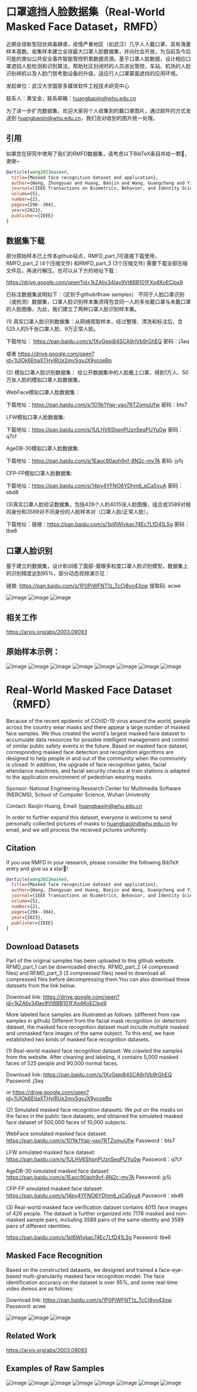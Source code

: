 # 口罩遮挡人脸数据集（Real-World Masked Face Dataset，RMFD）

近期全球新型冠状病毒肆虐，疫情严重地区（如武汉）几乎人人戴口罩，具有海量样本基数。收集样本建立全球最大口罩人脸数据集，并向社会开放，为当前及今后可能的类似公共安全事件智能管控积累数据资源。基于口罩人脸数据，设计相应口罩遮挡人脸检测和识别算法，帮助社区封闭时的人员进出管控，车站、机场的人脸识别闸机以及人脸门禁考勤设备的升级，适应行人口罩蒙面遮挡的应用环境。

发起单位：武汉大学国家多媒体软件工程技术研究中心

联系人：黄宝金，联系邮箱：huangbaojin@whu.edu.cn

为了进一步扩充数据集，欢迎大家将个人收集到的戴口罩图片，通过邮件的方式发送到 huangbaojin@whu.edu.cn，我们会对收到的图片统一处理。


## 引用 
如果您在研究中使用了我们的RMFD数据集，请考虑以下BibTeX条目并给一颗🌟，谢谢~

```bibtex
@article{wang2023masked,
  title={Masked face recognition dataset and application},
  author={Wang, Zhongyuan and Huang, Baojin and Wang, Guangcheng and Yi, Peng and Jiang, Kui},
  journal={IEEE Transactions on Biometrics, Behavior, and Identity Science},
  volume={5},
  number={2},
  pages={298--304},
  year={2023},
  publisher={IEEE}
}
```



## 数据集下载

部分原始样本已上传本github站点，RMFD_part_1可直接下载使用，RMFD_part_2 (4个压缩文件) 和RMFD_part_3 (3个压缩文件) 需要下载全部压缩文件后，再进行解压。也可以从下方的地址下载：

 https://drive.google.com/open?id=1kZAIiv34Iav9Vt8BB101FXo4KoEClpx9

已标注数据集说明如下：（区别于github中raw samples） 不同于人脸口罩识别（或检测）数据集，口罩人脸识别样本集须得包含同一人的多张戴口罩与未戴口罩的人脸图像，为此，我们建立了两种口罩人脸识别样本集。

(1) 真实口罩人脸识别数据集：从网络爬取样本，经过整理、清洗和标注后，含525人的5千张口罩人脸、9万正常人脸。 

下载地址： https://pan.baidu.com/s/1XvGepj84SCA9rlVb9rGhEQ 密码：j3aq

或者 https://drive.google.com/open?id=1UlOk6EtiaXTHylRUx2mySgvJX9ycoeBp


(2) 模拟口罩人脸识别数据集： 给公开数据集中的人脸戴上口罩，得到1万人、50万张人脸的模拟口罩人脸数据集。 

WebFace模拟口罩人脸数据集： 

下载地址：https://pan.baidu.com/s/1O1lk1Yqp-yao7RTZomuUfw 密码：bts7 

LFW模拟口罩人脸数据集: 

下载地址：https://pan.baidu.com/s/1ULHV6ShpnPUzn5eqPUYu0w 密码：q7cf

AgeDB-30模拟口罩人脸数据集: 

下载地址：https://pan.baidu.com/s/1Eaoc90aoh9vf-8N2c-mv7A 密码: jy5j

CFP-FP模拟口罩人脸数据集: 

下载地址：https://pan.baidu.com/s/14py4YFNO6YDhm6_qCaSyuA 密码：ebd8

(3)真实口罩人脸验证数据集，包括426个人的4015张人脸图像，组合成3589对相同身份和3589对不同身份的人脸样本对（口罩人脸/正常人脸）。

下载地址：链接：https://pan.baidu.com/s/1pI6WIvkac74Ec7LfD41LSg 密码：tbe6 

## 口罩人脸识别

基于建立的数据集，设计和训练了面部-眉眼多粒度口罩人脸识别模型，数据集上的识别精度达到95%，部分动态视频演示见：

链接: https://pan.baidu.com/s/1P0PiWFNT1z_TcCj8vo43ow 提取码: acwe 

![image](https://github.com/X-zhangyang/Real-World-Masked-Face-Dataset/blob/master/demo/wnx.gif)
![image](https://github.com/X-zhangyang/Real-World-Masked-Face-Dataset/blob/master/demo/wuhao.gif)
![image](https://github.com/X-zhangyang/Real-World-Masked-Face-Dataset/blob/master/demo/hzb.gif)



## 相关工作

https://arxiv.org/abs/2003.09093

## 原始样本示例：

![image](https://github.com/X-zhangyang/Real-World-Masked-Face-Dataset/blob/master/RWMFD_part_1/0000/0003.jpg)
![image](https://github.com/X-zhangyang/Real-World-Masked-Face-Dataset/blob/master/RWMFD_part_1/0000/0001.jpg)
![image](https://github.com/X-zhangyang/Real-World-Masked-Face-Dataset/blob/master/RWMFD_part_1/0000/0002.jpg)
![image](https://github.com/X-zhangyang/Real-World-Masked-Face-Dataset/blob/master/example/0.jpg)
![image](https://github.com/X-zhangyang/Real-World-Masked-Face-Dataset/blob/master/example/1.jpg)
![image](https://github.com/X-zhangyang/Real-World-Masked-Face-Dataset/blob/master/example/2.jpg)
![image](https://github.com/X-zhangyang/Real-World-Masked-Face-Dataset/blob/master/example/3.jpg)
![image](https://github.com/X-zhangyang/Real-World-Masked-Face-Dataset/blob/master/example/4.jpg)

#
# Real-World Masked Face Dataset（RMFD）

Because of the recent epidemic of COVID-19 virus around the world, people across the country wear masks and there appear a large number of masked face samples. We thus created the world's largest masked face dataset to accumulate data resources for possible intelligent management and control of similar public safety events in the future. Based on masked face dataset, corresponding masked face detection and recognition algorithms are designed to help people in and out of the community when the community is closed. In addition, the upgrade of face recognition gates, facial attendance machines, and facial security checks at train stations is adapted to the application environment of pedestrian wearing masks.

Sponsor: National Engineering Research Center for Multimedia Software (NERCMS), School of Computer Science, Wuhan University

Contact: Baojin Huang, Email: huangbaojin@whu.edu.cn

In order to further expand this dataset, everyone is welcome to send personally collected pictures of masks to huangbaojin@whu.edu.cn by email, and we will process the received pictures uniformly.



## Citation 
If you use RMFD in your research, please consider the following BibTeX entry and give us a star🌟!

```bibtex
@article{wang2023masked,
  title={Masked face recognition dataset and application},
  author={Wang, Zhongyuan and Huang, Baojin and Wang, Guangcheng and Yi, Peng and Jiang, Kui},
  journal={IEEE Transactions on Biometrics, Behavior, and Identity Science},
  volume={5},
  number={2},
  pages={298--304},
  year={2023},
  publisher={IEEE}
}
```

## Download Datasets

Part of the original samples has been uploaded to this github website. RFMD_part_1 can be downloaded directly. RFMD_part_2 (4 compressed files) and RFMD_part_3 (3 compressed files) need to download all compressed files before decompressing them.You can also download these datasets from the link below.

Download link: https://drive.google.com/open?id=1kZAIiv34Iav9Vt8BB101FXo4KoEClpx9

More labeled face samples are illustrated as follows: (different from raw samples in github) Different from the facial mask recognition (or detection) dataset, the masked face recognition dataset must include multiple masked and unmasked face images of the same subject. To this end, we have established two kinds of masked face recognition datasets. 

(1)	Real-world masked face recognition dataset: We crawled the samples from the website. After cleaning and labeling, it contains 5,000 masked faces of 525 people and 90,000 normal faces. 

Download link: https://pan.baidu.com/s/1XvGepj84SCA9rlVb9rGhEQ  Password: j3aq

or https://drive.google.com/open?id=1UlOk6EtiaXTHylRUx2mySgvJX9ycoeBp

(2)	Simulated masked face recognition datasets: We put on the masks on the faces in the public face datasets, and obtained the simulated masked face dataset of 500,000 faces of 10,000 subjects.

WebFace simulated masked face dataset:
https://pan.baidu.com/s/1O1lk1Yqp-yao7RTZomuUfw Password：bts7 

LFW simulated masked face dataset:
https://pan.baidu.com/s/1ULHV6ShpnPUzn5eqPUYu0w Password：q7cf

AgeDB-30 simulated masked face dataset:
https://pan.baidu.com/s/1Eaoc90aoh9vf-8N2c-mv7A Password: jy5j

CFP-FP simulated masked face dataset:
https://pan.baidu.com/s/14py4YFNO6YDhm6_qCaSyuA Password：ebd8

(3) Real-world masked face verification dataset contains 4015 face images of 426 people. The dataset is further organized into 7178 masked and non-masked sample pairs, including 3589 pairs of the same identity and 3589 pairs of different identities.

https://pan.baidu.com/s/1pI6WIvkac74Ec7LfD41LSg  Password: tbe6

## Masked Face Recognition

Based on the constructed datasets, we designed and trained a face-eye-based multi-granularity masked face recognition model. The face identification accuracy on the dataset is over 95%, and some real-time video demos are as follows:

Download link: https://pan.baidu.com/s/1P0PiWFNT1z_TcCj8vo43ow Password: acwe 

![image](https://github.com/X-zhangyang/Real-World-Masked-Face-Dataset/blob/master/demo/wnx.gif)
![image](https://github.com/X-zhangyang/Real-World-Masked-Face-Dataset/blob/master/demo/wuhao.gif)
![image](https://github.com/X-zhangyang/Real-World-Masked-Face-Dataset/blob/master/demo/hzb.gif)


## Related Work

https://arxiv.org/abs/2003.09093

## Examples of Raw Samples

![image](https://github.com/X-zhangyang/Real-World-Masked-Face-Dataset/blob/master/RWMFD_part_1/0000/0003.jpg)
![image](https://github.com/X-zhangyang/Real-World-Masked-Face-Dataset/blob/master/RWMFD_part_1/0000/0001.jpg)
![image](https://github.com/X-zhangyang/Real-World-Masked-Face-Dataset/blob/master/RWMFD_part_1/0000/0002.jpg)
![image](https://github.com/X-zhangyang/Real-World-Masked-Face-Dataset/blob/master/example/0.jpg)
![image](https://github.com/X-zhangyang/Real-World-Masked-Face-Dataset/blob/master/example/1.jpg)
![image](https://github.com/X-zhangyang/Real-World-Masked-Face-Dataset/blob/master/example/2.jpg)
![image](https://github.com/X-zhangyang/Real-World-Masked-Face-Dataset/blob/master/example/3.jpg)
![image](https://github.com/X-zhangyang/Real-World-Masked-Face-Dataset/blob/master/example/4.jpg)
